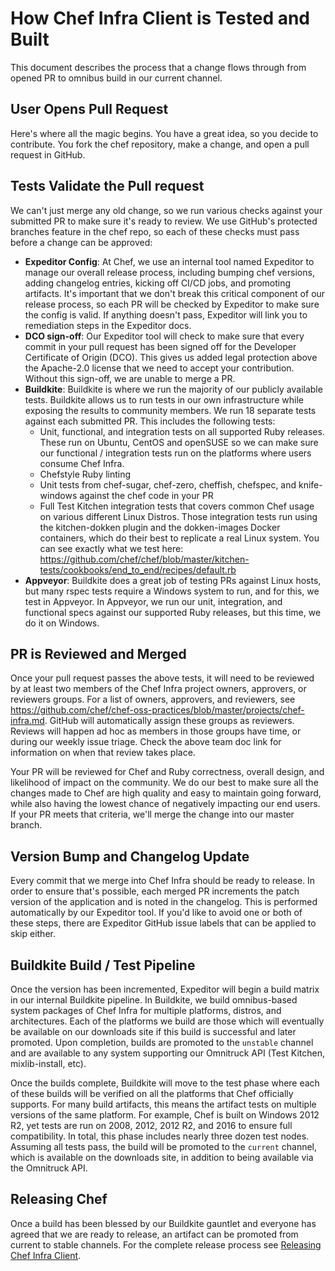 # How Chef Infra Client is Tested and Built

This document describes the process that a change flows through from opened PR to omnibus build in our current channel.

## User Opens Pull Request

Here's where all the magic begins. You have a great idea, so you decide to contribute. You fork the chef repository, make a change, and open a pull request in GitHub.

## Tests Validate the Pull request

We can't just merge any old change, so we run various checks against your submitted PR to make sure it's ready to review. We use GitHub's protected branches feature in the chef repo, so each of these checks must pass before a change can be approved:
  - **Expeditor Config**: At Chef, we use an internal tool named Expeditor to manage our overall release process, including bumping chef versions, adding changelog entries, kicking off CI/CD jobs, and promoting artifacts. It's important that we don't break this critical component of our release process, so each PR will be checked by Expeditor to make sure the config is valid. If anything doesn't pass, Expeditor will link you to remediation steps in the Expeditor docs.
  - **DCO sign-off**: Our Expeditor tool will check to make sure that every commit in your pull request has been signed off for the Developer Certificate of Origin (DCO). This gives us added legal protection above the Apache-2.0 license that we need to accept your contribution. Without this sign-off, we are unable to merge a PR.
  - **Buildkite**: Buildkite is where we run the majority of our publicly available tests.  Buildkite allows us to run tests in our own infrastructure while exposing the results to community members. We run 18 separate tests against each submitted PR. This includes the following tests:
    - Unit, functional, and integration tests on all supported Ruby releases. These run on Ubuntu, CentOS and openSUSE so we can make sure our functional / integration tests run on the platforms where users consume Chef Infra.
    - Chefstyle Ruby linting
    - Unit tests from chef-sugar, chef-zero, cheffish, chefspec, and knife-windows against the chef code in your PR
    - Full Test Kitchen integration tests that covers common Chef usage on various different Linux Distros. Those integration tests run using the kitchen-dokken plugin and the dokken-images Docker containers, which do their best to replicate a real Linux system. You can see exactly what we test here: https://github.com/chef/chef/blob/master/kitchen-tests/cookbooks/end_to_end/recipes/default.rb
  - **Appveyor**: Buildkite does a great job of testing PRs against Linux hosts, but many rspec tests require a Windows system to run, and for this, we test in Appveyor. In Appveyor, we run our unit, integration, and functional specs against our supported Ruby releases, but this time, we do it on Windows.

## PR is Reviewed and Merged

Once your pull request passes the above tests, it will need to be reviewed by at least two members of the Chef Infra project owners, approvers, or reviewers groups. For a list of owners, approvers, and reviewers, see https://github.com/chef/chef-oss-practices/blob/master/projects/chef-infra.md. GitHub will automatically assign these groups as reviewers. Reviews will happen ad hoc as members in those groups have time, or during our weekly issue triage. Check the above team doc link for information on when that review takes place.

Your PR will be reviewed for Chef and Ruby correctness, overall design, and likelihood of impact on the community. We do our best to make sure all the changes made to Chef are high quality and easy to maintain going forward, while also having the lowest chance of negatively impacting our end users. If your PR meets that criteria, we'll merge the change into our master branch.

## Version Bump and Changelog Update

Every commit that we merge into Chef Infra should be ready to release. In order to ensure that's possible, each merged PR increments the patch version of the application and is noted in the changelog. This is performed automatically by our Expeditor tool. If you'd like to avoid one or both of these steps, there are Expeditor GitHub issue labels that can be applied to skip either.

## Buildkite Build / Test Pipeline

Once the version has been incremented, Expeditor will begin a build matrix in our internal Buildkite pipeline. In Buildkite, we build omnibus-based system packages of Chef Infra for multiple platforms, distros, and architectures. Each of the platforms we build are those which will eventually be available on our downloads site if this build is successful and later promoted. Upon completion, builds are promoted to the `unstable` channel and are available to any system supporting our Omnitruck API (Test Kitchen, mixlib-install, etc).

Once the builds complete, Buildkite will move to the test phase where each of these builds will be verified on all the platforms that Chef officially supports. For many build artifacts, this means the artifact tests on multiple versions of the same platform. For example, Chef is built on Windows 2012 R2, yet tests are run on 2008, 2012, 2012 R2, and 2016 to ensure full compatibility. In total, this phase includes nearly three dozen test nodes. Assuming all tests pass, the build will be promoted to the `current` channel, which is available on the downloads site, in addition to being available via the Omnitruck API.

## Releasing Chef

Once a build has been blessed by our Buildkite gauntlet and everyone has agreed that we are ready to release, an artifact can be promoted from current to stable channels. For the complete release process see [Releasing Chef Infra Client](../how_to/releasing_chef_infra.md).
